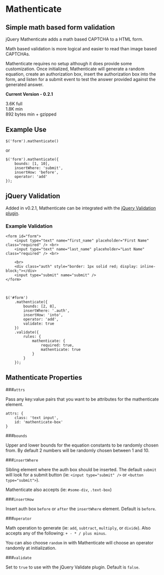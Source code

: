 # Mathenticate

## Simple math based form validation

jQuery Mathenticate adds a math based CAPTCHA to a HTML form. 

Math based validation is more logical and easier to read than image based CAPTCHAs.

Mathenticate requires no setup although it does provide some customization. Once initialized, Mathenticate will generate a random equation, create an authorization box, insert the authorization box into the form, and listen for a submit event to test the answer provided against the generated answer. 

**Current Version - 0.2.1**

3.6K full  
1.8K min  
892 bytes min + gzipped

## Example Use

	$('form').mathenticate()

or

	$('form').mathenticate({
	  	bounds: [1, 10],
	  	insertWhere: 'submit',
	  	insertHow: 'before',
		operator: 'add'
	});

## jQuery Validation

Added in v0.2.1, Mathenticate can be integrated with the [jQuery Validation plugin](http://bassistance.de/jquery-plugins/jquery-plugin-validation/).

### Example Validation

	<form id="form">
  		<input type="text" name="first_name" placeholder="First Name" class="required" /> <br>
  		<input type="text" name="last_name" placeholder="Last Name" class="required" /> <br>
  	
  		<br>
  		<div class="auth" style="border: 1px solid red; display: inline-block;"></div>
  		<input type="submit" name="submit" />
  	</form>
  	
&nbsp;

	$('#form')
		.mathenticate({
			bounds: [2, 8],
			insertWhere: '.auth',
			insertHow: 'into',
			operator: 'add',
			validate: true
		})
		.validate({
			rules: {
				mathenticate: {
		  			required: true,
		  			mathenticate: true
				}
			}
		});
	
## Mathenticate Properties

###`attrs`

Pass any key:value pairs that you want to be attributes for the mathenticate element.

	attrs: {
		class: 'text input',
		id: 'mathenticate-box'
	}

###`bounds`

Upper and lower bounds for the equation constants to be randomly chosen from. By default 2 numbers will be randomly chosen between 1 and 10.

###`insertWhere`

Sibling element where the auth box should be inserted. The default `submit` will look for a submit button (ie: `<input type="submit" />` or `<button type="submit">`).

Mathenticate also accepts (ie: `#some-div`, `.text-box`)

###`insertHow`

Insert auth box `before` or `after` the `insertWhere` element. Default is `before`.

###`operator`

Math operation to generate (ie: `add`, `subtract`, `multiply`, or `divide`). Also accepts any of the following: `+ - * / plus minus`.

You can also choose `random` in with Mathenticate will choose an operator randomly at initialization.

###`validate`

Set to `true` to use with the jQuery Validate plugin. Default is `false`.